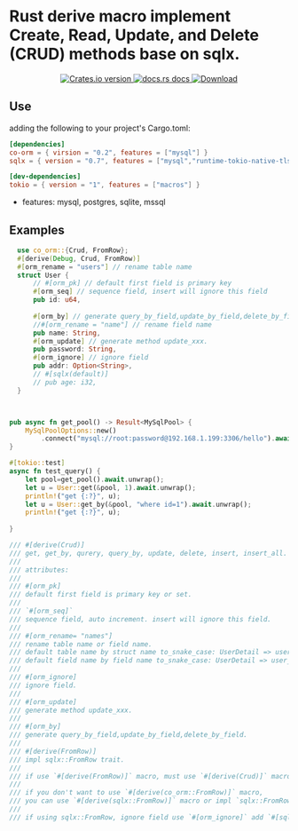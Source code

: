 # Rust derive macro implement Create, Read, Update, and Delete (CRUD) methods base on sqlx.

<div align="center">
  <!-- Version -->
  <a href="https://crates.io/crates/co-orm">
    <img src="https://img.shields.io/crates/v/co-orm.svg?style=flat-square"
    alt="Crates.io version" />
  </a>
  
  <!-- Docs -->
  <a href="https://docs.rs/co-orm">
    <img src="https://img.shields.io/badge/docs-latest-blue.svg?style=flat-square"
      alt="docs.rs docs" />
  </a>
  <!-- Downloads -->
  <a href="https://crates.io/crates/co-orm">
    <img src="https://img.shields.io/crates/d/co-orm.svg?style=flat-square"
      alt="Download" />
  </a>
</div>

## Use
 adding the following to your project's Cargo.toml:
 ```toml
[dependencies]
co-orm = { virsion = "0.2", features = ["mysql"] }
sqlx = { version = "0.7", features = ["mysql","runtime-tokio-native-tls"] }

[dev-dependencies]
tokio = { version = "1", features = ["macros"] }

 ```
 
 * features: mysql, postgres, sqlite, mssql

## Examples
```rust
  use co_orm::{Crud, FromRow};
  #[derive(Debug, Crud, FromRow)]
  #[orm_rename = "users"] // rename table name
  struct User {
      // #[orm_pk] // default first field is primary key
      #[orm_seq] // sequence field, insert will ignore this field
      pub id: u64,
      
      #[orm_by] // generate query_by_field,update_by_field,delete_by_field
      //#[orm_rename = "name"] // rename field name
      pub name: String,
      #[orm_update] // generate method update_xxx. 
      pub password: String,
      #[orm_ignore] // ignore field
      pub addr: Option<String>,
      // #[sqlx(default)]
      // pub age: i32,
  }



pub async fn get_pool() -> Result<MySqlPool> {
    MySqlPoolOptions::new()
        .connect("mysql://root:password@192.168.1.199:3306/hello").await
}

#[tokio::test]
async fn test_query() {
    let pool=get_pool().await.unwrap();
    let u = User::get(&pool, 1).await.unwrap();
    println!("get {:?}", u);
    let u = User::get_by(&pool, "where id=1").await.unwrap();
    println!("get {:?}", u);
    
}

```

``` rust
/// #[derive(Crud)]
/// get, get_by, qurery, query_by, update, delete, insert, insert_all.
/// 
/// attributes:
/// 
/// #[orm_pk]
/// default first field is primary key or set.
/// 
/// `#[orm_seq]`
/// sequence field, auto increment. insert will ignore this field.
/// 
/// #[orm_rename= "names"]
/// rename table name or field name.
/// default table name by struct name to_snake_case: UserDetail => user_detail.
/// default field name by field name to_snake_case: UserDetail => user_detail.
/// 
/// #[orm_ignore]
/// ignore field.
/// 
/// #[orm_update]
/// generate method update_xxx. 
/// 
/// #[orm_by]
/// generate query_by_field,update_by_field,delete_by_field.
///
/// #[derive(FromRow)]
/// impl sqlx::FromRow trait.
/// 
/// if use `#[derive(FromRow)]` macro, must use `#[derive(Crud)]` macro.
/// 
/// if you don't want to use `#[derive(co_orm::FromRow)]` macro, 
/// you can use `#[derive(sqlx::FromRow)]` macro or impl `sqlx::FromRow` trait.
/// 
/// if using sqlx::FromRow, ignore field use `#[orm_ignore]` add `#[sql::defult]`  `#[sqlx(skip)]`.


```
